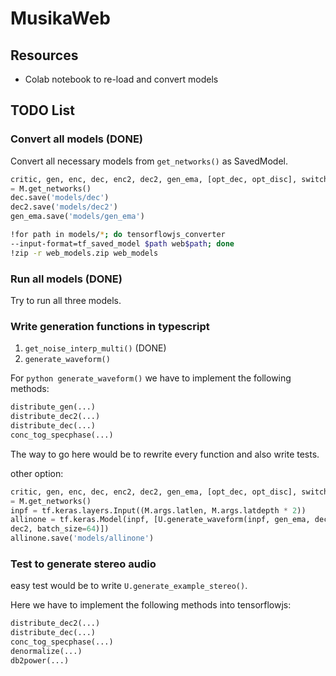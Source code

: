 # MusikaWeb

## Resources

* Colab notebook to re-load and convert models 

## TODO List

### Convert all models (DONE)

Convert all necessary models from ```get_networks()``` as SavedModel.

```python
critic, gen, enc, dec, enc2, dec2, gen_ema, [opt_dec, opt_disc], switch
= M.get_networks()
dec.save('models/dec')
dec2.save('models/dec2')
gen_ema.save('models/gen_ema')
```

```bash
!for path in models/*; do tensorflowjs_converter
--input-format=tf_saved_model $path web$path; done
!zip -r web_models.zip web_models
```

### Run all models (DONE)

Try to run all three models.

### Write generation functions in typescript

1. ```get_noise_interp_multi()``` (DONE)
2. ```generate_waveform()```

For ```python generate_waveform()``` we have to implement the following methods:

```python
distribute_gen(...)
distribute_dec2(...)
distribute_dec(...)
conc_tog_specphase(...)
```

The way to go here would be to rewrite every function and also write tests.

other option:

```python
critic, gen, enc, dec, enc2, dec2, gen_ema, [opt_dec, opt_disc], switch
= M.get_networks()
inpf = tf.keras.layers.Input((M.args.latlen, M.args.latdepth * 2))
allinone = tf.keras.Model(inpf, [U.generate_waveform(inpf, gen_ema, dec,
dec2, batch_size=64)])
allinone.save('models/allinone')
```

### Test to generate stereo audio
easy test would be to write ```U.generate_example_stereo()```.

Here we have to implement the following methods into tensorflowjs:

```python
distribute_dec2(...)
distribute_dec(...)
conc_tog_specphase(...)
denormalize(...)
db2power(...)
```